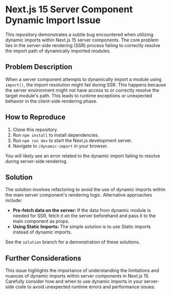 # Next.js 15 Server Component Dynamic Import Issue

This repository demonstrates a subtle bug encountered when utilizing dynamic imports within Next.js 15 server components.  The core problem lies in the server-side rendering (SSR) process failing to correctly resolve the import path of dynamically imported modules.

## Problem Description

When a server component attempts to dynamically import a module using `import()`, the import resolution might fail during SSR. This happens because the server environment might not have access to or correctly resolve the target module's path. This leads to runtime exceptions or unexpected behavior in the client-side rendering phase. 

## How to Reproduce

1. Clone this repository.
2. Run `npm install` to install dependencies.
3. Run `npm run dev` to start the Next.js development server.
4. Navigate to `/dynamic-import` in your browser.

You will likely see an error related to the dynamic import failing to resolve during server-side rendering.

## Solution

The solution involves refactoring to avoid the use of dynamic imports within the main server component's rendering logic.  Alternative approaches include:

* **Pre-fetch data on the server:** If the data from dynamic module is needed for SSR, fetch it on the server beforehand and pass it to the main component as props.
* **Using Static Imports:** The simple solution is to use Static imports instead of dynamic imports.

See the `solution` branch for a demonstration of these solutions.

## Further Considerations

This issue highlights the importance of understanding the limitations and nuances of dynamic imports within server components in Next.js 15. Carefully consider how and when to use dynamic imports in your server-side code to avoid unexpected runtime errors and performance issues.